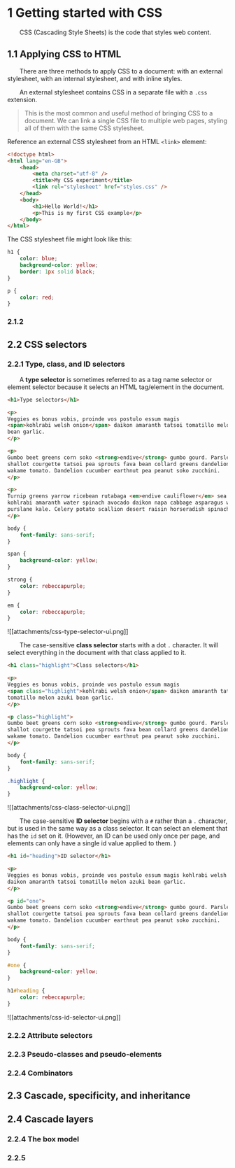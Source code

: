 # 1 Getting started with CSS

&emsp;&emsp;CSS (Cascading Style Sheets) is the code that styles web content.

## 1.1 Applying CSS to HTML

&emsp;&emsp;There are three methods to apply CSS to a document: with an external stylesheet, with an internal stylesheet, and with inline styles.

&emsp;&emsp;An external stylesheet contains CSS in a separate file with a `.css` extension.

> This is the most common and useful method of bringing CSS to a document. We can link a single CSS file to multiple web pages, styling all of them with the same CSS stylesheet.

Reference an external CSS stylesheet from an HTML `<link>` element:

```html
<!doctype html>
<html lang="en-GB">
	<head>
		<meta charset="utf-8" />
		<title>My CSS experiment</title>
		<link rel="stylesheet" href="styles.css" />
	</head>
	<body>
		<h1>Hello World!</h1>
		<p>This is my first CSS example</p>
    </body>
</html>
```

The CSS stylesheet file might look like this:

```css
h1 {
	color: blue;
	background-color: yellow;
	border: 1px solid black;
}

p {
	color: red;
}
```

### 2.1.2

## 2.2 CSS selectors

### 2.2.1 Type, class, and ID selectors

&emsp;&emsp;A **type selector** is sometimes referred to as a tag name selector or element selector because it selects an HTML tag/element in the document.

```html
<h1>Type selectors</h1>

<p>
Veggies es bonus vobis, proinde vos postulo essum magis
<span>kohlrabi welsh onion</span> daikon amaranth tatsoi tomatillo melon azuki
bean garlic.
</p>

<p>
Gumbo beet greens corn soko <strong>endive</strong> gumbo gourd. Parsley
shallot courgette tatsoi pea sprouts fava bean collard greens dandelion okra
wakame tomato. Dandelion cucumber earthnut pea peanut soko zucchini.
</p>

<p>
Turnip greens yarrow ricebean rutabaga <em>endive cauliflower</em> sea lettuce
kohlrabi amaranth water spinach avocado daikon napa cabbage asparagus winter
purslane kale. Celery potato scallion desert raisin horseradish spinach
</p>
```

```css
body {
	font-family: sans-serif;
}

span {
	background-color: yellow;
}

strong {
	color: rebeccapurple;
}

em {
	color: rebeccapurple;
}
```

![[attachments/css-type-selector-ui.png]]

&emsp;&emsp;The case-sensitive **class selector** starts with a dot `.` character. It will select everything in the document with that class applied to it.

```html
<h1 class="highlight">Class selectors</h1>

<p>
Veggies es bonus vobis, proinde vos postulo essum magis
<span class="highlight">kohlrabi welsh onion</span> daikon amaranth tatsoi
tomatillo melon azuki bean garlic.
</p>

<p class="highlight">
Gumbo beet greens corn soko <strong>endive</strong> gumbo gourd. Parsley
shallot courgette tatsoi pea sprouts fava bean collard greens dandelion okra
wakame tomato. Dandelion cucumber earthnut pea peanut soko zucchini.
</p>
```

```css
body {
	font-family: sans-serif;
}

.highlight {
	background-color: yellow;
}
```

![[attachments/css-class-selector-ui.png]]

&emsp;&emsp;The case-sensitive **ID selector** begins with a `#` rather than a `.` character, but is used in the same way as a class selector. It can select an element that has the `id` set on it. (However, an ID can be used only once per page, and elements can only have a single id value applied to them. )

```html
<h1 id="heading">ID selector</h1>

<p>
Veggies es bonus vobis, proinde vos postulo essum magis kohlrabi welsh onion
daikon amaranth tatsoi tomatillo melon azuki bean garlic.
</p>

<p id="one">
Gumbo beet greens corn soko <strong>endive</strong> gumbo gourd. Parsley
shallot courgette tatsoi pea sprouts fava bean collard greens dandelion okra
wakame tomato. Dandelion cucumber earthnut pea peanut soko zucchini.
</p>
```

```css
body {
	font-family: sans-serif;
}

#one {
	background-color: yellow;
}

h1#heading {
	color: rebeccapurple;
}
```

![[attachments/css-id-selector-ui.png]]

### 2.2.2 Attribute selectors

  

### 2.2.3 Pseudo-classes and pseudo-elements

  

### 2.2.4 Combinators

  

## 2.3 Cascade, specificity, and inheritance

  

## 2.4 Cascade layers

  

### 2.2.4 The box model

  

### 2.2.5

